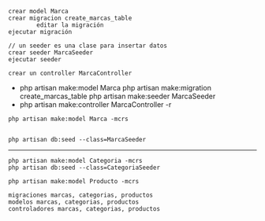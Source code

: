 
    crear model Marca
    crear migracion create_marcas_table
            editar la migración
    ejecutar migración

    // un seeder es una clase para insertar datos
    crear seeder MarcaSeeder
    ejecutar seeder

    crear un controller MarcaController

*    php artisan make:model Marca
     php artisan make:migration create_marcas_table
     php artisan make:seeder MarcaSeeder
*    php artisan make:controller MarcaController -r

    php artisan make:model Marca -mcrs
    

    php artisan db:seed --class=MarcaSeeder
    
----
    php artisan make:model Categoria -mcrs
    php artisan db:seed --class=CategoriaSeeder
    
    php artisan make:model Producto -mcrs
  
    migraciones marcas, categorias, productos
    modelos marcas, categorias, productos
    controladores marcas, categorias, productos
